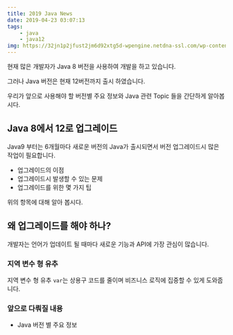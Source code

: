 ```yaml
---
title: 2019 Java News
date: 2019-04-23 03:07:13
tags: 
    - java
    - java12
img: https://32jn1p2jfust2jm6d92xtg5d-wpengine.netdna-ssl.com/wp-content/uploads/2019/03/Java-12logo.gif
---
```


현재 많은 개발자가 Java 8 버전을 사용하여 개발을 하고 있습니다.

그러나 Java 버전은 현재 12버전까지 출시 하였습니다.

우리가 앞으로 사용해야 할 버전별 주요 정보와 Java 관련 Topic 들을 간단하게 알아봅시다.



## Java 8에서 12로 업그레이드

Java9 부터는 6개월마다 새로운 버전의 Java가 출시되면서 버전 업그레이드시 많은 작업이 필요합니다.

- 업그레이드의 이점
- 업그레이드시 발생할 수 있는 문제
- 업그레이드를 위한 몇 가지 팁

위의 항목에 대해 알아 봅시다.



## 왜 업그레이드를 해야 하나?

개발자는 언어가 업데이트 될 때마다 새로운 기능과 API에 가장 관심이 많습니다. 

### 지역 변수 형 유추

지역 변수 형 유추 `var`는 상용구 코드를 줄이며 비즈니스 로직에 집중할 수 있게 도와줍니다.



### 앞으로 다뤄질 내용

- Java 버전 별 주요 정보




